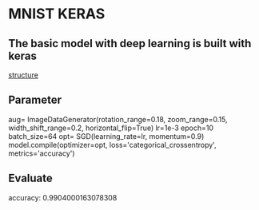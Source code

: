 # MNIST KERAS
## The basic model with deep learning is built with keras
[structure]([./structure.png](https://github.com/anhkhoalongha/mnist_keras/blob/main/structure.png))
## Parameter
aug= ImageDataGenerator(rotation_range=0.18, zoom_range=0.15, width_shift_range=0.2, horizontal_flip=True)
lr=1e-3
epoch=10
batch_size=64
opt= SGD(learning_rate=lr, momentum=0.9)
model.compile(optimizer=opt, loss='categorical_crossentropy', metrics='accuracy')

## Evaluate
accuracy: 0.9904000163078308
